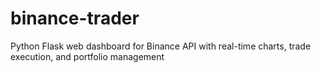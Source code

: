 # binance-trader
Python Flask web dashboard for Binance API with real-time charts, trade execution, and portfolio management
